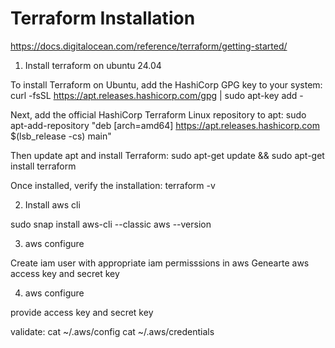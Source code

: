 # Terraform Installation
https://docs.digitalocean.com/reference/terraform/getting-started/
1. Install terraform on ubuntu 24.04
   
To install Terraform on Ubuntu, add the HashiCorp GPG key to your system:
curl -fsSL https://apt.releases.hashicorp.com/gpg | sudo apt-key add -

Next, add the official HashiCorp Terraform Linux repository to apt:
sudo apt-add-repository "deb [arch=amd64] https://apt.releases.hashicorp.com $(lsb_release -cs) main"

Then update apt and install Terraform:
sudo apt-get update && sudo apt-get install terraform

Once installed, verify the installation:
terraform -v

2. Install aws cli

sudo snap install aws-cli --classic
aws --version

3. aws configure

Create iam user with appropriate iam permisssions in aws
Genearte aws access key and secret key 

4. aws configure

provide access key and secret key

validate:
cat ~/.aws/config
cat ~/.aws/credentials


